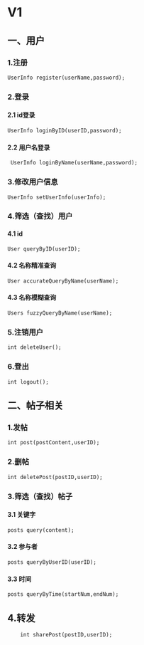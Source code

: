 # V1
## 一、用户
### 1.注册
	UserInfo register(userName,password);
### 2.登录
#### 2.1 id登录
	UserInfo loginByID(userID,password);
#### 2.2 用户名登录
	 UserInfo loginByName(userName,password);
### 3.修改用户信息
	UserInfo setUserInfo(userInfo);
### 4.筛选（查找）用户
#### 4.1 id
	User queryByID(userID);
#### 4.2 名称精准查询
	User accurateQueryByName(userName);
#### 4.3 名称模糊查询
	Users fuzzyQueryByName(userName);
### 5.注销用户
	int deleteUser();
### 6.登出
	int logout();
## 二、帖子相关
### 1.发帖
	int post(postContent,userID);
### 2.删帖
	int deletePost(postID,userID);
### 3.筛选（查找）帖子
#### 3.1 关键字
	posts query(content);
#### 3.2 参与者
	posts queryByUserID(userID);
#### 3.3 时间
	posts queryByTime(startNum,endNum);
## 4.转发
    	int sharePost(postID,userID);


